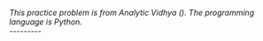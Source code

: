 _This practice problem is from Analytic Vidhya (). The programming language is Python._<br>
---------<br>
